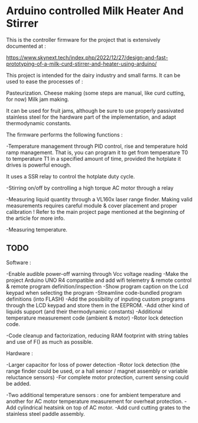 
# Arduino controlled Milk Heater And Stirrer

This is the controller firmware for the project that is extensively documented at :

https://www.skynext.tech/index.php/2022/12/27/design-and-fast-prototyping-of-a-milk-curd-stirrer-and-heater-using-arduino/

This project is intended for the dairy industry and small farms.
It can be used to ease the processes of :

Pasteurization.
Cheese making (some steps are manual, like curd cutting, for now)
Milk jam making.

It can be used for fruit jams, although be sure to use properly
passivated stainless steel for the hardware part of the implementation, and adapt thermodynamic constants.


The firmware performs the following functions :

-Temperature management through PID control, rise and temperature
hold ramp management.
That is, you can program it to get from temperature T0 to temperature T1 in a specified amount of time, provided the hotplate it drives is powerful enough.

It uses a SSR relay to control the hotplate duty cycle.

-Stirring on/off by controlling a high torque AC motor through a relay

-Measuring liquid quantity through a VL160x laser range finder.
Making valid measurements requires careful module & cover placement and proper calibration ! Refer to the main project page mentioned at the beginning of the article for more info.

-Measuring temperature.


## TODO


Software :

-Enable audible power-off warning through Vcc voltage reading
-Make the project Arduino UNO R4 compatible and add wifi telemetry & remote control & remote program definition/inspection
-Show program caption on the Lcd keypad when selecting the program
-Streamline code-bundled program definitions (into FLASH)
-Add the possibility of inputing custom programs through the LCD keypad and store them in the EEPROM.
-Add other kind of liquids support (and their thermodynamic constants)
-Additional temperature measurement code (ambient & motor)
-Rotor lock detection code.

-Code cleanup and factorization, reducing RAM footprint with string tables and use of F() as much as possible.



Hardware :

-Larger capacitor for loss of power detection
-Rotor lock detection (the range finder could be used, or a hall sensor / magnet assembly or variable reluctance sensors)
-For complete motor protection, current sensing could be added.

-Two additional temperature sensors : one for ambient temperature and another for AC motor temperature measurement for overheat protection.
-Add cylindrical heatsink on top of AC motor.
-Add curd cutting grates to the stainless steel paddle assembly.
